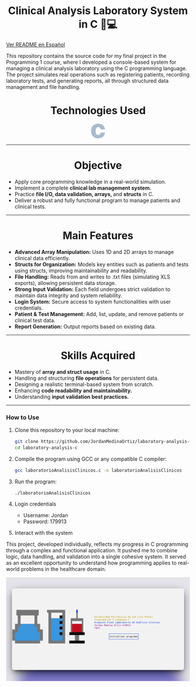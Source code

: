 <h1 align="center">Clinical Analysis Laboratory System in C 🧪💻</h1>
<p align="left">
  <a href="README_ES.md" target="_blank">
    Ver README en Español
  </a>
</p>
<p>This repository contains the source code for my final project in the Programming 1 course, where I developed a console-based system for managing a clinical analysis laboratory using the C programming language.
The project simulates real operations such as registering patients, recording laboratory tests, and generating reports, all through structured data management and file handling.</p>
<h1 align="center">Technologies Used</h1>
<div align="center">
  <img src="https://github.com/devicons/devicon/blob/master/icons/c/c-original.svg" alt="C" title="C" width="40px">
</div>
<hr>
<h1 align="center">Objective</h1>
<ul>
  <li>Apply core programming knowledge in a real-world simulation.</li>
  <li>Implement a complete <b>clinical lab management system.</b></li>
  <li>Practice <b>file I/O, data validation, arrays, </b> and <b>structs</b> in C.</li>
  <li>Deliver a robust and fully functional program to manage patients and clinical tests.</li>
</ul>
<hr>
<h1 align="center">Main Features</h1>
<ul>
  <li><b>Advanced Array Manipulation:</b> Uses 1D and 2D arrays to manage clinical data efficiently.</li>
  <li><b>Structs for Organization:</b> Models key entities such as patients and tests using structs, improving maintainability and readability.</li>
  <li><b>File Handling:</b> Reads from and writes to .txt files (simulating XLS exports), allowing persistent data storage.</li>
  <li><b>Strong Input Validation:</b> Each field undergoes strict validation to maintain data integrity and system reliability.</li>
  <li><b>Login System:</b> Secure access to system functionalities with user credentials.</li>
  <li><b>Patient & Test Management:</b> Add, list, update, and remove patients or clinical test data.</li>
  <li><b>Report Generation:</b> Output reports based on existing data.</li>
</ul>
<hr>
<h1 align="center">Skills Acquired</h1>
<ul>
  <li>Mastery of <b>array and struct usage</b> in C.</li>
  <li>Handling and structuring <b>file operations</b> for persistent data.</li>
  <li>Designing a realistic terminal-based system from scratch.</li>
  <li>Enhancing <b>code readability and maintainability.</b></li>
  <li>Understanding <b>input validation best practices.</b></li>
</ul>
<hr>

### How to Use

1. Clone this repository to your local machine:

   ```sh
   git clone https://github.com/JordanMedinaOrtiz/laboratory-analysis-c.git
   cd laboratory-analysis-c
   ```

2. Compile the program using GCC or any compatible C compiler:
   ```sh
   gcc laboratorioAnalisisClinicos.c -o laboratorioAnalisisClinicos
   ```

3. Run the program:
   ```sh
   ./laboratorioAnalisisClinicos
   ```
4. Login credentials
   <ul>
     <li>Username: Jordan</li>
     <li>Password: 179913</li>
   </ul>
5. Interact with the system

<p>This project, developed individually, reflects my progress in C programming through a complex and functional application. It pushed me to combine logic, data handling, and validation into a single cohesive system. It served as an excellent opportunity to understand how programming applies to real-world problems in the healthcare domain.</p>
<img src="laboratory-analysis-c.png" alt="Project Image" title="Project Image" />
